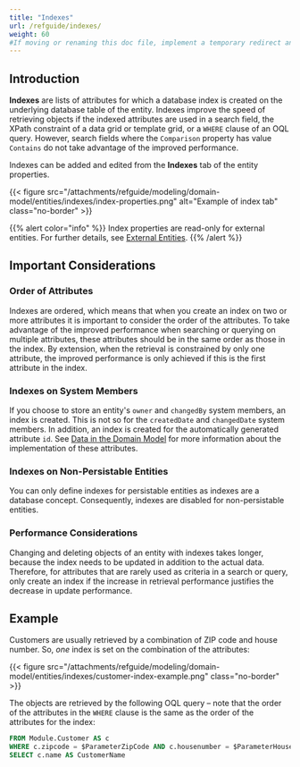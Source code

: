 ```yaml
---
title: "Indexes"
url: /refguide/indexes/
weight: 60
#If moving or renaming this doc file, implement a temporary redirect and let the respective team know they should update the URL in the product. See Mapping to Products for more details.
---
```


## Introduction

**Indexes** are lists of attributes for which a database index is created on the underlying database table of the entity. Indexes improve the speed of retrieving objects if the indexed attributes are used in a search field, the XPath constraint of a data grid or template grid, or a `WHERE` clause of an OQL query. However, search fields where the `Comparison` property has value `Contains` do not take advantage of the improved performance.

Indexes can be added and edited from the **Indexes** tab of the entity properties.

{{< figure src="/attachments/refguide/modeling/domain-model/entities/indexes/index-properties.png" alt="Example of index tab" class="no-border" >}}

{{% alert color="info" %}}
Index properties are read-only for external entities. For further details, see [External Entities](/refguide/external-entities/).
{{% /alert %}}

## Important Considerations

### Order of Attributes

Indexes are ordered, which means that when you create an index on two or more attributes it is important to consider the order of the attributes. To take advantage of the improved performance when searching or querying on multiple attributes, these attributes should be in the same order as those in the index. By extension, when the retrieval is constrained by only one attribute, the improved performance is only achieved if this is the first attribute in the index.

### Indexes on System Members

If you choose to store an entity's `owner` and `changedBy` system members, an index is created. This is not so for the `createdDate` and `changedDate` system members. In addition, an index is created for the automatically generated attribute `id`. See [Data in the Domain Model](/refguide/domain-model/) for more information about the implementation of these attributes.

### Indexes on Non-Persistable Entities

You can only define indexes for persistable entities as indexes are a database concept. Consequently, indexes are disabled for non-persistable entities.

### Performance Considerations

Changing and deleting objects of an entity with indexes takes longer, because the index needs to be updated in addition to the actual data. Therefore, for attributes that are rarely used as criteria in a search or query, only create an index if the increase in retrieval performance justifies the decrease in update performance.

## Example

Customers are usually retrieved by a combination of ZIP code and house number. So, *one* index is set on the combination of the attributes:

{{< figure src="/attachments/refguide/modeling/domain-model/entities/indexes/customer-index-example.png" class="no-border" >}}

The objects are retrieved by the following OQL query – note that the order of the attributes in the `WHERE` clause is the same as the order of the attributes for the index:

```sql
FROM Module.Customer AS c
WHERE c.zipcode = $ParameterZipCode AND c.housenumber = $ParameterHouseNumber
SELECT c.name AS CustomerName
```
